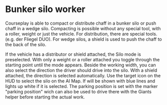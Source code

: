 # Bunker silo worker


Courseplay is able to compact or distribute chaff in a bunker silo or push chaff in a wedge silo.
Compacting is possible without any special tool, with a roller, weight or just the vehicle.
For distribution, there are special tools. (e.g. der Fliegel DUO).
For wedge silos, a shield is used to push the chaff to the back of the silo.



If the vehicle has a distributor or shield attached, the Silo mode is preselected. With only a weight or a roller attached
you toggle through the starting point until the mode appears.
Beside the working width, you can also select the direction the driver should drive into the silo. With a shield attached,
the direction is selected automatically.
Use the target icon on the HUD to select the silo on the AI Map. If will be shown with blue lines and lights up white if it is selected.
The parking position is set with the marker "parking position" wich can also be used to drive there with the Giants helper
before starting the actual work.


